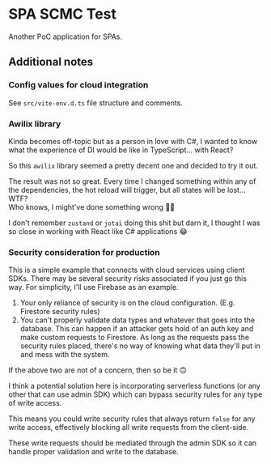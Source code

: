 # SPA SCMC Test
Another PoC application for SPAs.

## Additional notes
### Config values for cloud integration
See `src/vite-env.d.ts` file structure and comments.

### Awilix library
Kinda becomes off-topic but as a person in love with C#, I wanted to know what the experience of DI would be like in TypeScript... with React?

So this `awilix` library seemed a pretty decent one and decided to try it out.

The result was not so great. Every time I changed something within any of the dependencies, the hot reload will trigger, but all states will be lost... WTF?  
Who knows, I might've done something wrong 🤷‍♂️

I don't remember `zustand` or `jotai` doing this shit but darn it, I thought I was so close in working with React like C# applications 😂

### Security consideration for production
This is a simple example that connects with cloud services using client SDKs. There may be several security risks associated if you just go this way. For simplicity, I'll use Firebase as an example.

1. Your only reliance of security is on the cloud configuration. (E.g. Firestore security rules)
2. You can't properly validate data types and whatever that goes into the database. This can happen if an attacker gets hold of an auth key and make custom requests to Firestore. As long as the requests pass the security rules placed, there's no way of knowing what data they'll put in and mess with the system.

If the above two are not of a concern, then so be it 🙃

I think a potential solution here is incorporating serverless functions (or any other that can use admin SDK) which can bypass security rules for any type of write access.

This means you could write security rules that always return `false` for any write access, effectively blocking all write requests from the client-side.

These write requests should be mediated through the admin SDK so it can handle proper validation and write to the database.